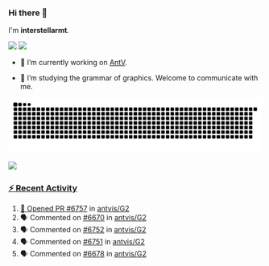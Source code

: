 ### Hi there 👋

I'm **interstellarmt**.

[![](https://img.shields.io/endpoint?url=https://awards.antv.vision/interstellarmt-g2-contributor.json)](https://github.com/antvis/g2)
[![](https://img.shields.io/endpoint?url=https://awards.antv.vision/interstellarmt-gpt-vis-contributor.json)](https://github.com/antvis/gpt-vis)

- 🔭 I’m currently working on [AntV](https://github.com/antvis).

- 📖 I’m studying the grammar of graphics. Welcome to communicate with me.

![](https://raw.githubusercontent.com/interstellarmt/interstellarmt/refs/heads/output/github-contribution-grid-snake.svg)
<div>
  <a href="https://github.com/interstellarmt">
  <img height="180em" src="https://github-readme-stats-eight-theta.vercel.app/api?username=interstellarmt&show_icons=true&include_all_commits=true&count_private=true&theme=tokyonight"/>
</div>
    
### :zap: Recent Activity

<!--START_SECTION:activity-->
1. 💪 Opened PR [#6757](https://github.com/antvis/G2/pull/6757) in [antvis/G2](https://github.com/antvis/G2)
2. 🗣 Commented on [#6670](https://github.com/antvis/G2/issues/6670#issuecomment-2786332227) in [antvis/G2](https://github.com/antvis/G2)
3. 🗣 Commented on [#6752](https://github.com/antvis/G2/pull/6752#issuecomment-2785857718) in [antvis/G2](https://github.com/antvis/G2)
4. 🗣 Commented on [#6751](https://github.com/antvis/G2/issues/6751#issuecomment-2785843019) in [antvis/G2](https://github.com/antvis/G2)
5. 🗣 Commented on [#6678](https://github.com/antvis/G2/issues/6678#issuecomment-2785827598) in [antvis/G2](https://github.com/antvis/G2)
<!--END_SECTION:activity-->

